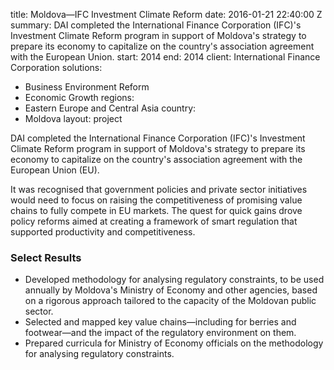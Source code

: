 
title: Moldova—IFC Investment Climate Reform
date: 2016-01-21 22:40:00 Z
summary: DAI completed the International Finance Corporation (IFC)'s Investment Climate
  Reform program in support of Moldova's strategy to prepare its economy to capitalize
  on the country's association agreement with the European Union.
start: 2014
end: 2014
client: International Finance Corporation
solutions:
- Business Environment Reform
- Economic Growth
regions:
- Eastern Europe and Central Asia
country:
- Moldova
layout: project


DAI completed the International Finance Corporation (IFC)'s Investment Climate Reform program in support of Moldova's strategy to prepare its economy to capitalize on the country's association agreement with the European Union (EU).

It was recognised that government policies and private sector initiatives would need to focus on raising the competitiveness of promising value chains to fully compete in EU markets. The quest for quick gains drove policy reforms aimed at creating a framework of smart regulation that supported productivity and competitiveness.

### Select Results

* Developed methodology for analysing regulatory constraints, to be used annually by Moldova's Ministry of Economy and other agencies, based on a rigorous approach tailored to the capacity of the Moldovan public sector.
* Selected and mapped key value chains—including for berries and footwear—and the impact of the regulatory environment on them.
* Prepared curricula for Ministry of Economy officials on the methodology for analysing regulatory constraints.
